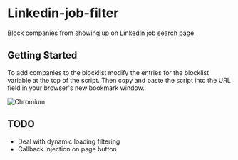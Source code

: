 # Linkedin-job-filter

Block companies from showing up on LinkedIn job search page.

## Getting Started

To add companies to the blocklist modify the entries for the blocklist variable at the top of the script.
Then copy and paste the script into the URL field in your browser's new bookmark window.

![Chromium](https://user-images.githubusercontent.com/8958543/197421191-5e8c8a91-42bc-4701-8411-b552335d1be9.png)

## TODO

* Deal with dynamic loading filtering
* Сallback injection on page button
